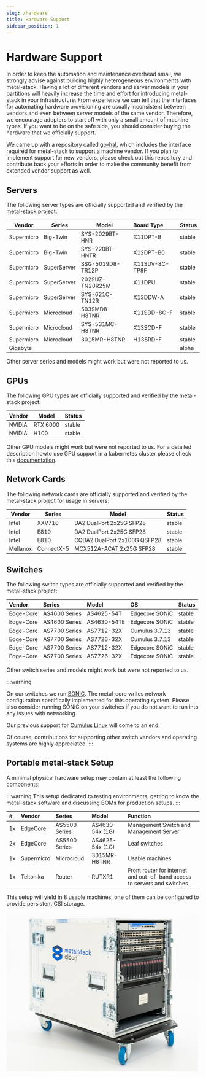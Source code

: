 ```yaml
---
slug: /hardware
title: Hardware Support
sidebar_position: 1
---
```


# Hardware Support

In order to keep the automation and maintenance overhead small, we strongly advise against building highly heterogeneous environments with metal-stack. Having a lot of different vendors and server models in your partitions will heavily increase the time and effort for introducing metal-stack in your infrastructure. From experience we can tell that the interfaces for automating hardware provisioning are usually inconsistent between vendors and even between server models of the same vendor. Therefore, we encourage adopters to start off with only a small amount of machine types. If you want to be on the safe side, you should consider buying the hardware that we officially support.

We came up with a repository called [go-hal](https://github.com/metal-stack/go-hal), which includes the interface required for metal-stack to support a machine vendor. If you plan to implement support for new vendors, please check out this repository and contribute back your efforts in order to make the community benefit from extended vendor support as well.

## Servers

The following server types are officially supported and verified by the metal-stack project:

| Vendor     | Series      | Model            | Board Type     | Status |
|------------|-------------|------------------|:---------------|:-------|
| Supermicro | Big-Twin    | SYS-2029BT-HNR   | X11DPT-B       | stable |
| Supermicro | Big-Twin    | SYS-220BT-HNTR   | X12DPT-B6      | stable |
| Supermicro | SuperServer | SSG-5019D8-TR12P | X11SDV-8C-TP8F | stable |
| Supermicro | SuperServer | 2029UZ-TN20R25M  | X11DPU         | stable |
| Supermicro | SuperServer | SYS-621C-TN12R   | X13DDW-A       | stable |
| Supermicro | Microcloud  | 5039MD8-H8TNR    | X11SDD-8C-F    | stable |
| Supermicro | Microcloud  | SYS-531MC-H8TNR  | X13SCD-F       | stable |
| Supermicro | Microcloud  | 3015MR-H8TNR     | H13SRD-F       | stable |
| Gigabyte   |             |                  |                | alpha  |

Other server series and models might work but were not reported to us.

## GPUs

The following GPU types are officially supported and verified by the metal-stack project:

| Vendor | Model    | Status |
|--------|----------|:-------|
| NVIDIA | RTX 6000 | stable |
| NVIDIA | H100     | stable |

Other GPU models might work but were not reported to us. For a detailed description howto use GPU support in a kubernetes cluster please check this [documentation](../05-Concepts/04-Kubernetes/06-gpu-workers.md).

## Network Cards

The following network cards are officially supported and verified by the metal-stack project for usage in servers:

| Vendor   | Series     | Model                        | Status |
|----------|------------|------------------------------|:-------|
| Intel    | XXV710     | DA2 DualPort 2x25G SFP28     | stable |
| Intel    | E810       | DA2 DualPort 2x25G SFP28     | stable |
| Intel    | E810       | CQDA2 DualPort 2x100G QSFP28 | stable |
| Mellanox | ConnectX-5 | MCX512A-ACAT 2x25G SFP28     | stable |

## Switches

The following switch types are officially supported and verified by the metal-stack project:

| Vendor    | Series        | Model       | OS             | Status |
|:----------|:--------------|:------------|:---------------|:-------|
| Edge-Core | AS4600 Series | AS4625-54T  | Edgecore SONiC | stable |
| Edge-Core | AS4600 Series | AS4630-54TE | Edgecore SONiC | stable |
| Edge-Core | AS7700 Series | AS7712-32X  | Cumulus 3.7.13 | stable |
| Edge-Core | AS7700 Series | AS7726-32X  | Cumulus 3.7.13 | stable |
| Edge-Core | AS7700 Series | AS7712-32X  | Edgecore SONiC | stable |
| Edge-Core | AS7700 Series | AS7726-32X  | Edgecore SONiC | stable |

Other switch series and models might work but were not reported to us.

:::warning

On our switches we run [SONiC](https://sonicfoundation.dev). The metal-core writes network configuration specifically implemented for this operating system. Please also consider running SONiC on your switches if you do not want to run into any issues with networking.

Our previous support for [Cumulus Linux](https://www.nvidia.com/en-us/networking/ethernet-switching/cumulus-linux/) will come to an end.

Of course, contributions for supporting other switch vendors and operating systems are highly appreciated.
:::
## Portable metal-stack Setup

A minimal physical hardware setup may contain at least the following components:

:::warning
This setup dedicated to testing environments, getting to know the metal-stack software and discussing BOMs for production setups.
:::

| #  | Vendor     | Series        | Model               | Function                                                                 |
|:---|:-----------|:--------------|:--------------------|:-------------------------------------------------------------------------|
| 1x | EdgeCore   | AS5500 Series | AS4630-54x (1G)     | Management Switch and Management Server                                  |
| 2x | EdgeCore   | AS5500 Series | AS4625-54x (1G)     | Leaf switches                                                            |
| 1x | Supermicro | Microcloud    | 3015MR-H8TNR        | Usable machines                                                          |
| 1x | Teltonika  | Router        | RUTXR1              | Front router for internet and out-of-band access to servers and switches |

This setup will yield in 8 usable machines, one of them can be configured to provide persistent CSI storage.

![Portable metal-stack Setup](starter.jpg)
